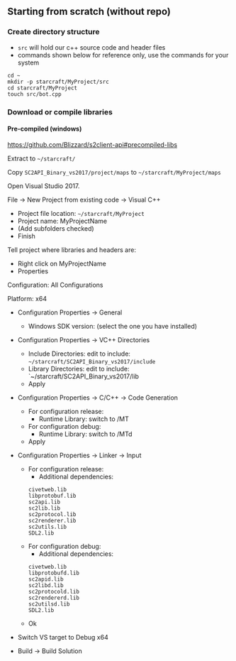 

## Starting from scratch (without repo)
### Create directory structure
* `src` will hold our c++ source code and header files
* commands shown below for reference only, use the commands for your system
```
cd ~
mkdir -p starcraft/MyProject/src
cd starcraft/MyProject
touch src/bot.cpp
```

### Download or compile libraries

#### Pre-compiled (windows)
https://github.com/Blizzard/s2client-api#precompiled-libs

Extract to `~/starcraft/`

Copy `SC2API_Binary_vs2017/project/maps` to `~/starcraft/MyProject/maps`

Open Visual Studio 2017.

File -> New Project from existing code -> Visual C++

* Project file location: `~/starcraft/MyProject`
* Project name: MyProjectName
* (Add subfolders checked)
* Finish

Tell project where libraries and headers are:

* Right click on MyProjectName
* Properties

Configuration: All Configurations

Platform: x64

* Configuration Properties -> General
  * Windows SDK version: (select the one you have installed)

* Configuration Properties -> VC++ Directories
  * Include Directories: edit to include: `~/starcraft/SC2API_Binary_vs2017/include`
  * Library Directories: edit to include: `~/starcraft/SC2API_Binary_vs2017/lib
  * Apply

* Configuration Properties -> C/C++ -> Code Generation
  * For configuration release: 
    * Runtime Library: switch to /MT
  * For configuration debug:
    * Runtime Library: switch to /MTd
  * Apply

* Configuration Properties -> Linker -> Input
  * For configuration release:
    * Additional dependencies: 
    ```
    civetweb.lib
    libprotobuf.lib
    sc2api.lib
    sc2lib.lib
    sc2protocol.lib
    sc2renderer.lib
    sc2utils.lib
    SDL2.lib
    ```
  * For configuration debug:
    * Additional dependencies:
    ```
    civetweb.lib
    libprotobufd.lib
    sc2apid.lib
    sc2libd.lib
    sc2protocold.lib
    sc2rendererd.lib
    sc2utilsd.lib
    SDL2.lib
    ```
  * Ok

* Switch VS target to Debug x64
* Build -> Build Solution
